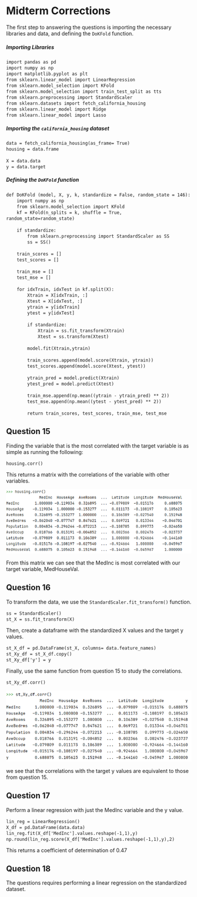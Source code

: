 # Midterm Corrections 

The first step to answering the questions is importing the necessary libraries and data, and defining the `DoKFold` function.  

##### Importing Libraries 

```
import pandas as pd
import numpy as np
import matplotlib.pyplot as plt
from sklearn.linear_model import LinearRegression
from sklearn.model_selection import KFold
from sklearn.model_selection import train_test_split as tts
from sklearn.preprocessing import StandardScaler
from sklearn.datasets import fetch_california_housing
from sklearn.linear_model import Ridge
from sklearn.linear_model import Lasso
```
##### Importing the `california_housing` dataset 
```
data = fetch_california_housing(as_frame= True)
housing = data.frame

X = data.data
y = data.target
```

##### Defining the `DoKFold` function 

```
def DoKFold (model, X, y, k, standardize = False, random_state = 146):
    import numpy as np
    from sklearn.model_selection import KFold
    kf = KFold(n_splits = k, shuffle = True, random_state=random_state)

    if standardize:
        from sklearn.preprocessing import StandardScaler as SS
        ss = SS()

    train_scores = []
    test_scores = []

    train_mse = []
    test_mse = []

    for idxTrain, idxTest in kf.split(X):
        Xtrain = X[idxTrain, :]
        Xtest = X[idxTest, :]
        ytrain = y[idxTrain]
        ytest = y[idxTest]

        if standardize:
            Xtrain = ss.fit_transform(Xtrain)
            Xtest = ss.transform(Xtest)

        model.fit(Xtrain,ytrain)

        train_scores.append(model.score(Xtrain, ytrain))
        test_scores.append(model.score(Xtest, ytest))

        ytrain_pred = model.predict(Xtrain)
        ytest_pred = model.predict(Xtest)

        train_mse.append(np.mean((ytrain - ytrain_pred) ** 2))
        test_mse.append(np.mean((ytest - ytest_pred) ** 2))

        return train_scores, test_scores, train_mse, test_mse
```

## Question 15 

Finding the variable that is the most correlated with the target variable is as simple as running the following:
```
housing.corr()
```
This returns a matrix with the correlations of the variable with other variables. 

![](housing_corr.PNG)

From this matrix we can see that the MedInc is most correlated with our target variable, MedHouseVal.

## Question 16

To transform the data, we use the `StandardScaler.fit_transform()` function. 
```
ss = StandardScaler()
st_X = ss.fit_transform(X)
```
Then, create a dataframe with the standardized X values and the target y values.
```
st_X_df = pd.DataFrame(st_X, columns= data.feature_names)
st_Xy_df = st_X_df.copy()
st_Xy_df['y'] = y
```
Finally, use the same function from question 15 to study the correlations.
```
st_Xy_df.corr()
```
![](st_Xy_df_corr.PNG) 

we see that the correlations with the target y values are equivalent to those from question 15. 

## Question 17 

Perform a linear regression with just the MedInc variable and the y value.
```
lin_reg = LinearRegression()
X_df = pd.DataFrame(data.data)
lin_reg.fit(X_df['MedInc'].values.reshape(-1,1),y)
np.round(lin_reg.score(X_df['MedInc'].values.reshape(-1,1),y),2)
```
This returns a coefficient of determination of 0.47


## Question 18

The questions requires performing a linear regression on the standardized dataset. 
















